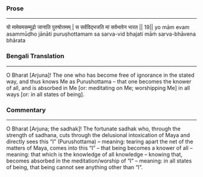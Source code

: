 ### Prose 
 --- 
यो मामेवमसम्मूढो जानाति पुरुषोत्तमम् |
स सर्वविद्भजति मां सर्वभावेन भारत || 19||
yo mām evam asammūḍho jānāti puruṣhottamam
sa sarva-vid bhajati māṁ sarva-bhāvena bhārata

### Bengali Translation 
 --- 
O Bharat [Arjuna]! The one who has become free of ignorance in the stated way, and thus knows Me as Purushottama – that one becomes the knower of all, and is absorbed in Me [or: meditating on Me; worshipping Me] in all ways [or: in all states of being]. 

### Commentary 
 --- 
O Bharat [Arjuna; the sadhak]! The fortunate sadhak who, through the strength of sadhana, cuts through the delusional intoxication of Maya and directly sees this “I” (Purushottama) – meaning: tearing apart the net of the matters of Maya, comes into this “I” – that being becomes a knower of all – meaning: that which is the knowledge of all knowledge – knowing that, becomes absorbed in the meditation/worship of “I” – meaning: in all states of being, that being cannot see anything other than “I”.